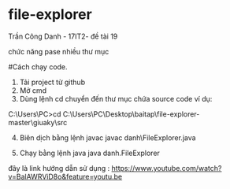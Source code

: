 # file-explorer
Trần Công Danh - 17IT2- đề tài 19

chức năng pase nhiều thư mục

#Cách chạy code.

1. Tải project từ github
2. Mở cmd
3. Dùng lệnh cd chuyển đến thư mục chứa source code
ví dụ:

C:\Users\PC>cd C:\Users\PC\Desktop\baitap\file-explorer-master\giuaky\src

4. Biên dịch bằng lệnh javac 
javac danh\FileExplorer.java

5. Chạy bằng lệnh java
java danh.FileExplorer


đây là link hướng dẫn sử dụng : https://www.youtube.com/watch?v=BalAWRViD8o&feature=youtu.be
